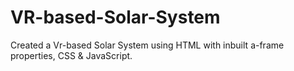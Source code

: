 # VR-based-Solar-System
Created a Vr-based Solar System using HTML with inbuilt a-frame properties, CSS & JavaScript.
